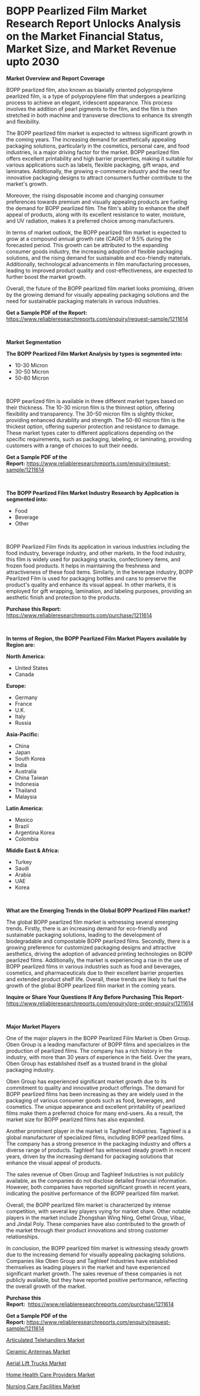 <p><h1>BOPP Pearlized Film Market Research Report Unlocks Analysis on the Market Financial Status, Market Size, and Market Revenue upto 2030</h1></p><p><strong>Market Overview and Report Coverage</strong></p>
<p><p>BOPP pearlized film, also known as biaxially oriented polypropylene pearlized film, is a type of polypropylene film that undergoes a pearlizing process to achieve an elegant, iridescent appearance. This process involves the addition of pearl pigments to the film, and the film is then stretched in both machine and transverse directions to enhance its strength and flexibility.</p><p>The BOPP pearlized film market is expected to witness significant growth in the coming years. The increasing demand for aesthetically appealing packaging solutions, particularly in the cosmetics, personal care, and food industries, is a major driving factor for the market. BOPP pearlized film offers excellent printability and high barrier properties, making it suitable for various applications such as labels, flexible packaging, gift wraps, and laminates. Additionally, the growing e-commerce industry and the need for innovative packaging designs to attract consumers further contribute to the market's growth.</p><p>Moreover, the rising disposable income and changing consumer preferences towards premium and visually appealing products are fueling the demand for BOPP pearlized film. The film's ability to enhance the shelf appeal of products, along with its excellent resistance to water, moisture, and UV radiation, makes it a preferred choice among manufacturers.</p><p>In terms of market outlook, the BOPP pearlized film market is expected to grow at a compound annual growth rate (CAGR) of 9.5% during the forecasted period. This growth can be attributed to the expanding consumer goods industry, the increasing adoption of flexible packaging solutions, and the rising demand for sustainable and eco-friendly materials. Additionally, technological advancements in film manufacturing processes, leading to improved product quality and cost-effectiveness, are expected to further boost the market growth.</p><p>Overall, the future of the BOPP pearlized film market looks promising, driven by the growing demand for visually appealing packaging solutions and the need for sustainable packaging materials in various industries.</p></p>
<p><strong>Get a Sample PDF of the Report:</strong> <a href="https://www.reliableresearchreports.com/enquiry/request-sample/1211614">https://www.reliableresearchreports.com/enquiry/request-sample/1211614</a></p>
<p>&nbsp;</p>
<p><strong>Market Segmentation</strong></p>
<p><strong>The BOPP Pearlized Film Market Analysis by types is segmented into:</strong></p>
<p><ul><li>10-30 Micron</li><li>30-50 Micron</li><li>50-80 Micron</li></ul></p>
<p>&nbsp;</p>
<p><p>BOPP pearlized film is available in three different market types based on their thickness. The 10-30 micron film is the thinnest option, offering flexibility and transparency. The 30-50 micron film is slightly thicker, providing enhanced durability and strength. The 50-80 micron film is the thickest option, offering superior protection and resistance to damage. These market types cater to different applications depending on the specific requirements, such as packaging, labeling, or laminating, providing customers with a range of choices to suit their needs.</p></p>
<p><strong>Get a Sample PDF of the Report:</strong>&nbsp;<a href="https://www.reliableresearchreports.com/enquiry/request-sample/1211614">https://www.reliableresearchreports.com/enquiry/request-sample/1211614</a></p>
<p>&nbsp;</p>
<p><strong>The BOPP Pearlized Film Market Industry Research by Application is segmented into:</strong></p>
<p><ul><li>Food</li><li>Beverage</li><li>Other</li></ul></p>
<p>&nbsp;</p>
<p><p>BOPP Pearlized Film finds its application in various industries including the food industry, beverage industry, and other markets. In the food industry, this film is widely used for packaging snacks, confectionery items, and frozen food products. It helps in maintaining the freshness and attractiveness of these food items. Similarly, in the beverage industry, BOPP Pearlized Film is used for packaging bottles and cans to preserve the product's quality and enhance its visual appeal. In other markets, it is employed for gift wrapping, lamination, and labeling purposes, providing an aesthetic finish and protection to the products.</p></p>
<p><strong>Purchase this Report:</strong>&nbsp; <a href="https://www.reliableresearchreports.com/purchase/1211614">https://www.reliableresearchreports.com/purchase/1211614</a></p>
<p>&nbsp;</p>
<p><strong>In terms of Region, the BOPP Pearlized Film Market Players available by Region are:</strong></p>
<p>
    <p> <strong> North America: </strong>
        <ul>
            <li>United States</li>
            <li>Canada</li>
        </ul>
        </p> 
    <p> <strong> Europe: </strong>
        <ul>
            <li>Germany</li>
            <li>France</li>
            <li>U.K.</li>
            <li>Italy</li>
            <li>Russia</li>
        </ul>
        </p> 
    <p> <strong> Asia-Pacific: </strong>
        <ul>
            <li>China</li>
            <li>Japan</li>
            <li>South Korea</li>
            <li>India</li>
            <li>Australia</li>
            <li>China Taiwan</li>
            <li>Indonesia</li>
            <li>Thailand</li>
            <li>Malaysia</li>
        </ul>
        </p> 
    <p> <strong> Latin America: </strong>
        <ul>
            <li>Mexico</li>
            <li>Brazil</li>
            <li>Argentina Korea</li>
            <li>Colombia</li>
        </ul>
        </p> 
    <p> <strong> Middle East & Africa: </strong>
        <ul>
            <li>Turkey</li>
            <li>Saudi</li>
            <li>Arabia</li>
            <li>UAE</li>
            <li>Korea</li>
        </ul>
    </p>
    </p>
<p>&nbsp;</p>
<p><strong>What are the Emerging Trends in the Global BOPP Pearlized Film market?</strong></p>
<p><p>The global BOPP pearlized film market is witnessing several emerging trends. Firstly, there is an increasing demand for eco-friendly and sustainable packaging solutions, leading to the development of biodegradable and compostable BOPP pearlized films. Secondly, there is a growing preference for customized packaging designs and attractive aesthetics, driving the adoption of advanced printing technologies on BOPP pearlized films. Additionally, the market is experiencing a rise in the use of BOPP pearlized films in various industries such as food and beverages, cosmetics, and pharmaceuticals due to their excellent barrier properties and extended product shelf life. Overall, these trends are likely to fuel the growth of the global BOPP pearlized film market in the coming years.</p></p>
<p><strong>Inquire or Share Your Questions If Any Before Purchasing This Report</strong>- <a href="https://www.reliableresearchreports.com/enquiry/pre-order-enquiry/1211614">https://www.reliableresearchreports.com/enquiry/pre-order-enquiry/1211614</a></p>
<p>&nbsp;</p>
<p><strong>Major Market Players</strong></p>
<p><p>One of the major players in the BOPP Pearlized Film Market is Oben Group. Oben Group is a leading manufacturer of BOPP films and specializes in the production of pearlized films. The company has a rich history in the industry, with more than 30 years of experience in the field. Over the years, Oben Group has established itself as a trusted brand in the global packaging industry.</p><p>Oben Group has experienced significant market growth due to its commitment to quality and innovative product offerings. The demand for BOPP pearlized films has been increasing as they are widely used in the packaging of various consumer goods such as food, beverages, and cosmetics. The unique appearance and excellent printability of pearlized films make them a preferred choice for many end-users. As a result, the market size for BOPP pearlized films has also expanded.</p><p>Another prominent player in the market is Taghleef Industries. Taghleef is a global manufacturer of specialized films, including BOPP pearlized films. The company has a strong presence in the packaging industry and offers a diverse range of products. Taghleef has witnessed steady growth in recent years, driven by the increasing demand for packaging solutions that enhance the visual appeal of products.</p><p>The sales revenue of Oben Group and Taghleef Industries is not publicly available, as the companies do not disclose detailed financial information. However, both companies have reported significant growth in recent years, indicating the positive performance of the BOPP pearlized film market.</p><p>Overall, the BOPP pearlized film market is characterized by intense competition, with several key players vying for market share. Other notable players in the market include Zhongshan Wing Ning, Gettel Group, Vibac, and Jindal Poly. These companies have also contributed to the growth of the market through their product innovations and strong customer relationships.</p><p>In conclusion, the BOPP pearlized film market is witnessing steady growth due to the increasing demand for visually appealing packaging solutions. Companies like Oben Group and Taghleef Industries have established themselves as leading players in the market and have experienced significant market growth. The sales revenue of these companies is not publicly available, but they have reported positive performance, reflecting the overall growth of the market.</p></p>
<p><strong>Purchase this Report:</strong>&nbsp;&nbsp;<a href="https://www.reliableresearchreports.com/purchase/1211614">https://www.reliableresearchreports.com/purchase/1211614</a></p>
<p></p>
<p><strong>Get a Sample PDF of the Report:</strong>&nbsp;<a href="https://www.reliableresearchreports.com/enquiry/request-sample/1211614">https://www.reliableresearchreports.com/enquiry/request-sample/1211614</a></p>
<p><p><a href="https://github.com/pizolina/Market-Research-Report-List-1/blob/main/articulated-telehandlers-market.md">Articulated Telehandlers Market</a></p><p><a href="https://medium.com/@williambatz97/ceramic-antennas-market-size-growth-forecast-2023-2030-4991d09a017e">Ceramic Antennas Market</a></p><p><a href="https://github.com/lbird53714/Market-Research-Report-List-1/blob/main/aerial-lift-trucks-market.md">Aerial Lift Trucks Market</a></p><p><a href="https://www.linkedin.com/pulse/home-health-care-providers-market-size-share-global-analysis-bmvbc/">Home Health Care Providers Market</a></p><p><a href="https://www.linkedin.com/pulse/nursing-care-facilities-market-research-report-unlocks-analysis-m0q5c/">Nursing Care Facilities Market</a></p></p>